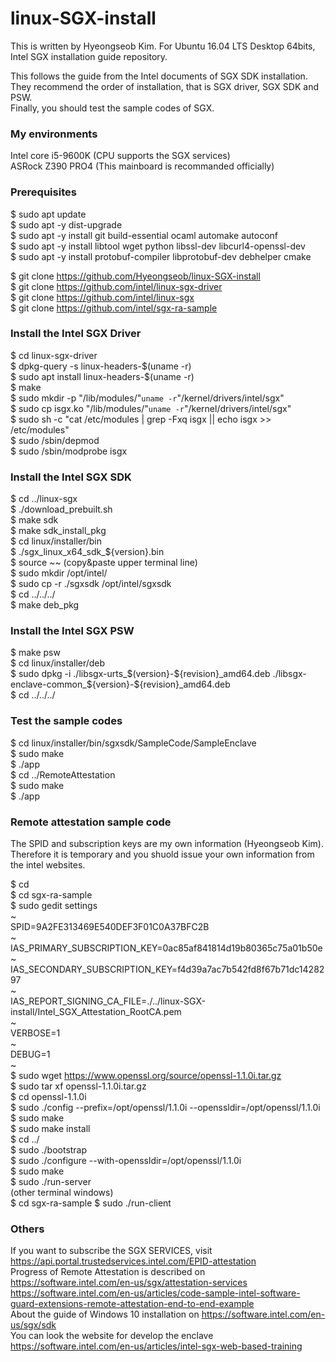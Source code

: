 # linux-SGX-install
This is written by Hyeongseob Kim.
For Ubuntu 16.04 LTS Desktop 64bits, Intel SGX installation guide repository.  

This follows the guide from the Intel documents of SGX SDK installation.  
They recommend the order of installation, that is SGX driver, SGX SDK and PSW.  
Finally, you should test the sample codes of SGX.  

### My environments
Intel core i5-9600K (CPU supports the SGX services)  
ASRock Z390 PRO4 (This mainboard is recommanded officially)  

### Prerequisites
$ sudo apt update  
$ sudo apt -y dist-upgrade  
$ sudo apt -y install git build-essential ocaml automake autoconf  
$ sudo apt -y install libtool wget python libssl-dev libcurl4-openssl-dev  
$ sudo apt -y install protobuf-compiler libprotobuf-dev debhelper cmake  

$ git clone https://github.com/Hyeongseob/linux-SGX-install  
$ git clone https://github.com/intel/linux-sgx-driver  
$ git clone https://github.com/intel/linux-sgx  
$ git clone https://github.com/intel/sgx-ra-sample  

### Install the Intel SGX Driver
$ cd linux-sgx-driver  
$ dpkg-query -s linux-headers-$(uname -r)  
$ sudo apt install linux-headers-$(uname -r)  
$ make  
$ sudo mkdir -p "/lib/modules/"`uname -r`"/kernel/drivers/intel/sgx"  
$ sudo cp isgx.ko "/lib/modules/"`uname -r`"/kernel/drivers/intel/sgx"  
$ sudo sh -c "cat /etc/modules | grep -Fxq isgx || echo isgx >> /etc/modules"  
$ sudo /sbin/depmod  
$ sudo /sbin/modprobe isgx  

### Install the Intel SGX SDK
$ cd ../linux-sgx  
$ ./download_prebuilt.sh  
$ make sdk  
$ make sdk_install_pkg  
$ cd linux/installer/bin  
$ ./sgx_linux_x64_sdk_${version}.bin  
$ source ~~ (copy&paste upper terminal line)  
$ sudo mkdir /opt/intel/  
$ sudo cp -r ./sgxsdk /opt/intel/sgxsdk  
$ cd ../../../  
$ make deb_pkg  

### Install the Intel SGX PSW
$ make psw  
$ cd linux/installer/deb  
$ sudo dpkg -i ./libsgx-urts_$(version}-${revision}_amd64.deb ./libsgx-enclave-common_${version}-${revision}_amd64.deb  
$ cd ../../../  

### Test the sample codes
$ cd linux/installer/bin/sgxsdk/SampleCode/SampleEnclave  
$ sudo make  
$ ./app  
$ cd ../RemoteAttestation  
$ sudo make  
$ ./app  

### Remote attestation sample code
The SPID and subscription keys are my own information (Hyeongseob Kim).
Therefore it is temporary and you shuold issue your own information from the intel websites.

$ cd  
$ cd sgx-ra-sample  
$ sudo gedit settings  
~  
SPID=9A2FE313469E540DEF3F01C0A37BFC2B  
~  
IAS_PRIMARY_SUBSCRIPTION_KEY=0ac85af841814d19b80365c75a01b50e  
~  
IAS_SECONDARY_SUBSCRIPTION_KEY=f4d39a7ac7b542fd8f67b71dc1428297  
~  
IAS_REPORT_SIGNING_CA_FILE=./../linux-SGX-install/Intel_SGX_Attestation_RootCA.pem  
~  
VERBOSE=1  
~  
DEBUG=1  
~  
$ sudo wget https://www.openssl.org/source/openssl-1.1.0i.tar.gz  
$ sudo tar xf openssl-1.1.0i.tar.gz  
$ cd openssl-1.1.0i  
$ sudo ./config --prefix=/opt/openssl/1.1.0i --openssldir=/opt/openssl/1.1.0i  
$ sudo make  
$ sudo make install  
$ cd ../  
$ sudo ./bootstrap  
$ sudo ./configure --with-openssldir=/opt/openssl/1.1.0i  
$ sudo make  
$ sudo ./run-server  
(other terminal windows)  
$ cd sgx-ra-sample
$ sudo ./run-client  

### Others
If you want to subscribe the SGX SERVICES, visit https://api.portal.trustedservices.intel.com/EPID-attestation  
Progress of Remote Attestation is described on https://software.intel.com/en-us/sgx/attestation-services  
https://software.intel.com/en-us/articles/code-sample-intel-software-guard-extensions-remote-attestation-end-to-end-example  
About the guide of Windows 10 installation on https://software.intel.com/en-us/sgx/sdk  
You can look the website for develop the enclave https://software.intel.com/en-us/articles/intel-sgx-web-based-training  
